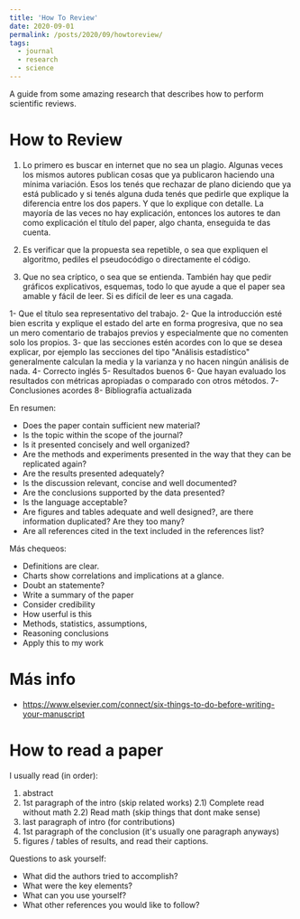 ```yaml
---
title: 'How To Review'
date: 2020-09-01
permalink: /posts/2020/09/howtoreview/
tags:
  - journal
  - research
  - science
---
```


A guide from some amazing research that describes how to perform scientific reviews.

# How to Review

1) Lo primero es buscar en internet que no sea un plagio. Algunas veces los mismos autores publican cosas que ya publicaron haciendo  una mínima variación. Esos los tenés que rechazar de plano diciendo que ya está publicado y si tenés alguna duda tenés que pedirle que explique la diferencia entre los dos papers. Y que lo explique con detalle. La mayoría de las veces no hay explicación, entonces los autores te dan como explicación el título del paper, algo chanta, enseguida te das cuenta. 

2) Es verificar que la propuesta sea repetible, o sea que expliquen el algoritmo, pediles el pseudocódigo o directamente el código. 

3) Que no sea críptico, o sea que se entienda. También hay que pedir gráficos explicativos, esquemas, todo lo que ayude a que el paper sea amable y fácil de leer. Si es difícil de leer es una cagada. 

1- Que el título sea representativo del trabajo.
2- Que la introducción esté bien escrita y explique el estado del arte en forma progresiva, que no sea un mero comentario de trabajos previos y especialmente que no comenten solo los propios.
3- que las secciones estén acordes con lo que se desea explicar, por ejemplo las secciones del tipo "Análisis estadístico" generalmente calculan la media y la varianza y no hacen ningún análisis de nada.
4- Correcto inglés
5- Resultados buenos
6- Que hayan evaluado los resultados con métricas apropiadas o comparado con otros métodos.
7- Conclusiones acordes
8- Bibliografía actualizada

En resumen:
* Does the paper contain sufficient new material?
* Is the topic within the scope of the journal?
* Is it presented concisely and well organized?
* Are the methods and experiments presented in the way that they can be replicated again?
* Are the results presented adequately?
* Is the discussion relevant, concise and well documented?
* Are the conclusions supported by the data presented?
* Is the language acceptable?
* Are figures and tables adequate and well designed?, are there information duplicated? Are they too many?
* Are all references cited in the text included in the references list?

Más chequeos:
* Definitions are clear.
* Charts show correlations and implications at a glance.
* Doubt an statemente?
* Write a summary of the paper
* Consider credibility
* How userful is this
* Methods, statistics, assumptions,
* Reasoning conclusions
* Apply this to my work


# Más info
* https://www.elsevier.com/connect/six-things-to-do-before-writing-your-manuscript 


# How to read a paper
I usually read (in order):

1) abstract
2) 1st paragraph of the intro (skip related works)
2.1) Complete read without math
2.2) Read math (skip things that dont make sense)
3) last paragraph of intro (for contributions)
4) 1st paragraph of the conclusion (it's usually one paragraph anyways)
5) figures / tables of results, and read their captions.

Questions to ask yourself:
* What did the authors tried to accomplish?
* What were the key elements?
* What can you use yourself?
* What other references you would like to follow?

